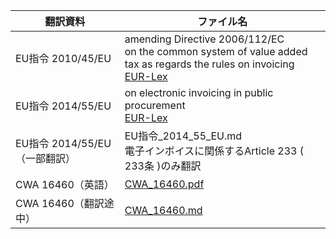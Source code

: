 | 翻訳資料 | ファイル名
| ---- | ----
| EU指令 2010/45/EU | amending Directive 2006/112/EC<br>on the common system of value added tax as regards the rules on invoicing<br>[EUR-Lex](https://eur-lex.europa.eu/legal-content/EN/TXT/PDF/?uri=CELEX:32010L0045&from=EN)
| EU指令 2014/55/EU | on electronic invoicing in public procurement<br>[EUR-Lex](https://eur-lex.europa.eu/legal-content/EN/TXT/HTML/?uri=CELEX:32014L0055&from=EN)
| EU指令 2014/55/EU（一部翻訳） | EU指令_2014_55_EU.md<br>電子インボイスに関係するArticle 233 ( 233条 )のみ翻訳
| CWA 16460（英語） | [CWA_16460.pdf](CWA_16460.pdf)
| CWA 16460（翻訳途中） | [CWA_16460.md](CWA_16460.md)
